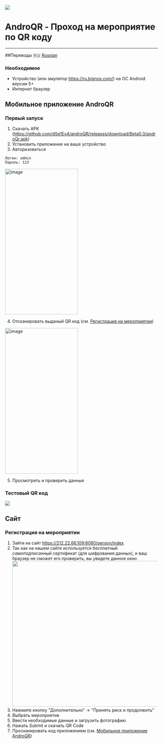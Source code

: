 <img src="https://i.ibb.co/h28txBv/androqr-bg.jpg"/>

# AndroQR - Проход на мероприятие по QR коду
---
##Переводы
🇷🇺 [Russian](docs/README.ru.md)


### Необходимое
- Устройство (или эмулятор https://ru.bignox.com/) на ОС Android версии 5+
- Интернет браузер

## Мобильное приложение AndroQR
### Первый запуск

1) Скачать APK (https://github.com/dSe1Ex4/androQR/releases/download/Beta0.3/androQr.apk)
2) Установить приложение на ваше устройство
3) Авторизоваться
```YML
Логин: admin
Пароль: 123
```



<img src="https://i.ibb.co/F7bHmJv/image.png" alt="image" width=240px height=480px></img>

4) Отсканировать выданый QR код (см. [Регистрация на мероприятии](#регистрация-на-мероприятии))

<img src="https://i.ibb.co/HH018n5/photo-2021-04-08-22-12-06.jpg" alt="image" width=240px height=480px></img>

5) Просмотреть и проверить данные


### Тестовый QR код
<img src="https://i.ibb.co/6n46mBg/asfhaiousf.png"></img>

## Сайт 
### Регистрация на мероприятии
1. Зайти на сайт https://212.22.66.109:8080/person/index
2. Так как на нашем сайте используется бесплатный *самоподписанный* сертификат (для шифрования данных), и ваш браузер не сможет его проверить, вы увидете данное окно
<img src="https://i.ibb.co/71ZpSWQ/image.png" width=860px height=480px></img>
3. Нажмите кнопку "Дополнительно" -> "Принять риск и продолжить"
4. Выбрать мероприятие 
5. Ввести необходимые данные и загрузить фотографию
6. Нажать Submit и скачать QR Code
7. Просканировать код приложением (см. [Мобильное приложение AndroQR](#мобильное-приложение-androqr))
